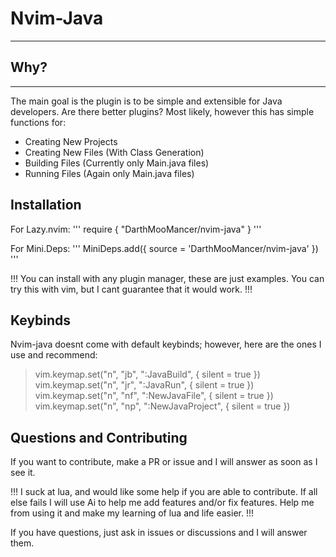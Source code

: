 # Nvim-Java
**********

## Why?
-------

The main goal is the plugin is to be simple and extensible for Java developers. Are there better plugins? Most likely, however this has simple functions for:

- Creating New Projects
- Creating New Files (With Class Generation)
- Building Files (Currently only Main.java files)
- Running Files (Again only Main.java files)

## Installation

For Lazy.nvim:
'''
require {
    "DarthMooMancer/nvim-java"
}
'''

For Mini.Deps:
'''
MiniDeps.add({ source = 'DarthMooMancer/nvim-java' })
'''

!!! You can install with any plugin manager, these are just examples. You can try this with vim, but I cant guarantee that it would work. !!!

## Keybinds

Nvim-java doesnt come with default keybinds; however, here are the ones I use and recommend:

> vim.keymap.set("n", "<leader>jb", ":JavaBuild<CR>", { silent = true })
> vim.keymap.set("n", "<leader>jr", ":JavaRun<CR>", { silent = true })
> vim.keymap.set("n", "<leader>nf", ":NewJavaFile<CR>", { silent = true })
> vim.keymap.set("n", "<leader>np", ":NewJavaProject<CR>", { silent = true })

## Questions and Contributing

If you want to contribute, make a PR or issue and I will answer as soon as I see it. 

!!! I suck at lua, and would like some help if you are able to contribute. If all else fails I will use Ai to help me add features and/or fix features. Help me from using it and make my learning of lua and life easier. !!!

If you have questions, just ask in issues or discussions and I will answer them.
